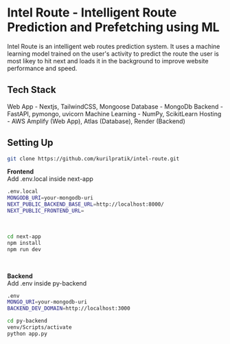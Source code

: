 # Intel Route - Intelligent Route Prediction and Prefetching using ML

Intel Route is an intelligent web routes prediction system. It uses a machine learning model trained on the user's activity to predict the route the user is most likey to hit next and loads it in the background to improve website performance and speed.

## Tech Stack

Web App - Nextjs, TailwindCSS, Mongoose
Database - MongoDb
Backend - FastAPI, pymongo, uvicorn
Machine Learning - NumPy, ScikitLearn
Hosting - AWS Amplify (Web App), Atlas (Database), Render (Backend)

## Setting Up

```bash
git clone https://github.com/kurilpratik/intel-route.git
```

**Frontend** <br>
Add .env.local inside next-app <br>

```bash
.env.local
MONGODB_URI=your-mongodb-uri
NEXT_PUBLIC_BACKEND_BASE_URL=http://localhost:8000/
NEXT_PUBLIC_FRONTEND_URL=
```

<br>

```bash
cd next-app
npm install
npm run dev
```

<br>

**Backend** <br>
Add .env inside py-backend <br>

```bash
.env
MONGO_URI=your-mongodb-uri
BACKEND_DEV_DOMAIN=http://localhost:3000
```

```bash
cd py-backend
venv/Scripts/activate
python app.py
```
